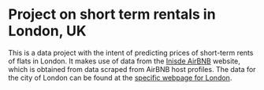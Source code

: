 # Project on short term rentals in London, UK

This is a data project with the intent of predicting prices of short-term rents of flats in London. It makes use of data from the [Inisde AirBNB](https://insideairbnb.com/ "https://insideairbnb.com/") website, which is obtained from data scraped from AirBNB host profiles. The data for the city of London can be found at the [specific webpage for London](https://insideairbnb.com/london/ "https://insideairbnb.com/london/").

